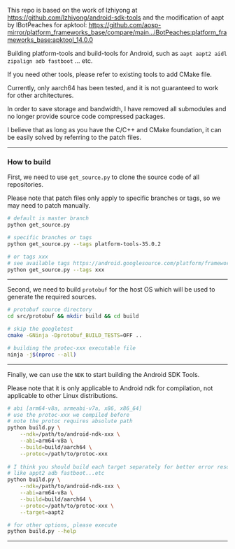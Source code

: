 This repo is based on the work of lzhiyong at https://github.com/lzhiyong/android-sdk-tools and the modification of aapt by IBotPeaches for apktool: https://github.com/aosp-mirror/platform_frameworks_base/compare/main...iBotPeaches:platform_frameworks_base:apktool_14.0.0

Building platform-tools and build-tools for Android, such as `aapt aapt2 aidl zipalign adb fastboot` ... etc.

If you need other tools, please refer to existing tools to add CMake file.

Currently, only aarch64 has been tested, and it is not guaranteed to work for other architectures.

In order to save storage and bandwidth, I have removed all submodules and no longer provide source code compressed packages.

I believe that as long as you have the C/C++ and CMake foundation, it can be easily solved by referring to the patch files.

 **** 
 
### How to build
First, we need to use `get_source.py` to clone the source code of all repositories.

Please note that patch files only apply to specific branches or tags, so we may need to patch manually.

```bash
# default is master branch
python get_source.py

# specific branches or tags
python get_source.py --tags platform-tools-35.0.2

# or tags xxx
# see available tags https://android.googlesource.com/platform/frameworks/base/+refs
python get_source.py --tags xxx

```

 **** 

Second, we need to build `protobuf` for the host OS which will be used to generate the required sources.

```bash
# protobuf source directory
cd src/protobuf && mkdir build && cd build

# skip the googletest
cmake -GNinja -Dprotobuf_BUILD_TESTS=OFF ..

# building the protoc-xxx executable file
ninja -j$(nproc --all)

```

 **** 
 
Finally, we can use the `NDK` to start building the Android SDK Tools.

Please note that it is only applicable to Android ndk for compilation, not applicable to other Linux distributions.

```bash
# abi [arm64-v8a, armeabi-v7a, x86, x86_64]
# use the protoc-xxx we compiled before
# note the protoc requires absolute path
python build.py \
    --ndk=/path/to/android-ndk-xxx \
    --abi=arm64-v8a \
    --build=build/aarch64 \
    --protoc=/path/to/protoc-xxx
    
# I think you should build each target separately for better error resolution
# like appt2 adb fastboot...etc
python build.py \
    --ndk=/path/to/android-ndk-xxx \
    --abi=arm64-v8a \
    --build=build/aarch64 \
    --protoc=/path/to/protoc-xxx \
    --target=aapt2

# for other options, please execute
python build.py --help

```

 **** 
 
